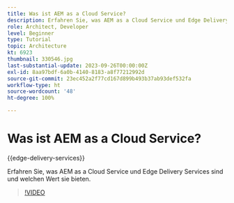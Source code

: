 ```yaml
---
title: Was ist AEM as a Cloud Service?
description: Erfahren Sie, was AEM as a Cloud Service und Edge Delivery Services sind und welchen Wert sie bieten.
role: Architect, Developer
level: Beginner
type: Tutorial
topic: Architecture
kt: 6923
thumbnail: 330546.jpg
last-substantial-update: 2023-09-26T00:00:00Z
exl-id: 8aa97bdf-6a0b-4140-8183-a8f77212992d
source-git-commit: 23ec452a2f77cd167d899b493b37ab93def532fa
workflow-type: ht
source-wordcount: '48'
ht-degree: 100%

---
```


# Was ist AEM as a Cloud Service?

{{edge-delivery-services}}

Erfahren Sie, was AEM as a Cloud Service und Edge Delivery Services sind und welchen Wert sie bieten.

>[!VIDEO](https://video.tv.adobe.com/v/330546?quality=12&learn=on)
